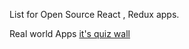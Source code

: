 List for Open Source React , Redux apps.

Real world Apps
[it's quiz wall](https://github.com/WebbyLab/itsquiz-wall)

